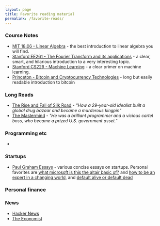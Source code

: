 ```yaml
---
layout: page
title: Favorite reading material
permalink: /favorite-reads/
---
```


### Course Notes

* [MIT 18.06 - Linear Algebra](http://ocw.mit.edu/courses/mathematics/18-06-linear-algebra-spring-2010/video-lectures/) - the best
introduction to linear algebra you will find.
* [Stanford EE261 - The Fourier Transform and its applications](https://see.stanford.edu/materials/lsoftaee261/book-fall-07.pdf) -
a clear, smart, and hilarious introduction to a very interesting topic.
* [Stanford CS229 - Machine Learning](http://cs229.stanford.edu/materials.html) -
a clear primer on machine learning.
* [Princeton - Bitcoin and Cryptocurrency Technologies](https://d28rh4a8wq0iu5.cloudfront.net/bitcointech/readings/princeton_bitcoin_book.pdf?a=1) - long but easily readable introduction to bitcoin

### Long Reads
* [The Rise and Fall of Silk Road](https://www.wired.com/2015/04/silk-road-1/) - *"How a 29-year-old
idealist built a global drug bazaar and became a murderous kingpin"*
* [The Mastermind](https://mastermind.atavist.com/an-arrogant-way-of-killing) - *"He was a brilliant programmer and a vicious cartel boss, who became a prized U.S.
government asset."*

### Programming etc
*

### Startups
* [Paul Graham Essays](http://www.paulgraham.com/articles.html) - various concise essays on
startups. Personal favorites are [what microsoft is this the altair basic of?](http://www.paulgraham.com/altair.html)
and [how to be an expert in a changing world](http://www.paulgraham.com/ecw.html), and
[default alive or default dead](http://www.paulgraham.com/aord.html)

### Personal finance

### News
* [Hacker News](https://news.ycombinator.com/)
* [The Economist](http://www.economist.com/)